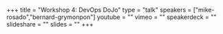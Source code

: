+++
title = "Workshop 4: DevOps DoJo"
type = "talk"
speakers = ["mike-rosado","bernard-grymonpon"]
youtube = ""
vimeo = ""
speakerdeck = ""
slideshare = ""
slides = ""
+++
